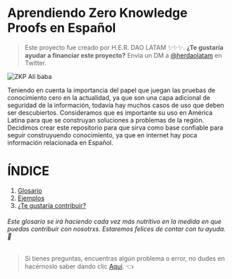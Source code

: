 # Aprendiendo Zero Knowledge Proofs en Español

>Este proyecto fue creado por H.E.R. DAO LATAM :sparkles::sparkles::sparkles:.
>**¿Te gustaría ayudar a financiar este proyecto?**
>Envia un DM a [@herdaolatam](https://mobile.twitter.com/herdaolatam) en Twitter.

![ZKP Alí baba](https://academy.bit2me.com/wp-content/uploads/2019/05/cueva-de-alibaba.jpg)

Teniendo en cuenta la importancia del papel que juegan las pruebas de conocimiento cero en la actualidad, ya que son una capa adicional de seguridad de la información, todavía hay muchos casos de uso que deben ser descubiertos.
Consideramos que es importante su uso en América Latina para que se construyan soluciones a problemas de la región.
Decidimos crear este repositorio para que sirva como base confiable para seguir construyuendo conocimiento, ya que en internet hay poca información relacionada en Español. 


# ÍNDICE

1. [ Glosario](https://github.com/Cmolosa/ZKP-en-Espanol/blob/main/Glosario.md) 
2. [ Ejemplos](https://github.com/Cmolosa/ZKP-en-Espanol/blob/main/Ejemplos.md)  
3. [ ¿Te gustaría contribuir?](https://github.com/Cmolosa/ZKP-en-Espanol/blob/main/Contribuciones.md) 

###### Este glosario se irá haciendo cada vez más nutritivo en la medida en que puedas contribuir con nosotrxs. Estaremos felices de contar con tu ayuda. :blue_heart:

> Si tienes preguntas, encuentras algún problema o error, no dudes en hacérnoslo saber dando clic [Aquí](https://github.com/Cmolosa/ZKP-en-Espanol/issues). :point_left:
